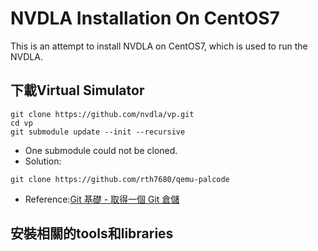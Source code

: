 # NVDLA Installation On CentOS7
This is an attempt to install NVDLA on CentOS7, which is used to run the NVDLA. 
## 下載Virtual Simulator
```
git clone https://github.com/nvdla/vp.git
cd vp
git submodule update --init --recursive
```
* One submodule could not be cloned.
* Solution: 
```
git clone https://github.com/rth7680/qemu-palcode
```
* Reference:[Git 基礎 - 取得一個 Git 倉儲](https://git-scm.com/book/zh-tw/v2/Git-%E5%9F%BA%E7%A4%8E-%E5%8F%96%E5%BE%97%E4%B8%80%E5%80%8B-Git-%E5%80%89%E5%84%B2)

## 安裝相關的tools和libraries
















